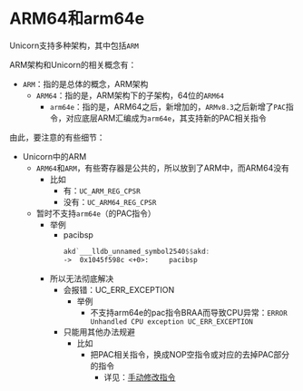 # ARM64和arm64e

Unicorn支持多种架构，其中包括`ARM`

ARM架构和Unicorn的相关概念有：

* `ARM`：指的是总体的概念，ARM架构
  * `ARM64`：指的是，ARM架构下的子架构，64位的`ARM64`
    * `arm64e`：指的是，ARM64之后，新增加的，`ARMv8.3`之后新增了`PAC`指令，对应底层ARM汇编成为`arm64e`，其支持新的PAC相关指令

由此，要注意的有些细节：

* Unicorn中的ARM
  * `ARM64`和`ARM`，有些寄存器是公共的，所以放到了ARM中，而ARM64没有
    * 比如
      * 有：`UC_ARM_REG_CPSR`
      * 没有：`UC_ARM64_REG_CPSR`
  * 暂时不支持`arm64e`（的PAC指令）
    * 举例
      * pacibsp
        ```asm
        akd`___lldb_unnamed_symbol2540$$akd:
        ->  0x1045f598c <+0>:     pacibsp
        ```
    * 所以无法彻底解决
      * 会报错：UC_ERR_EXCEPTION
        * 举例
          * 不支持arm64e的pac指令BRAA而导致CPU异常：`ERROR Unhandled CPU exception UC_ERR_EXCEPTION`
      * 只能用其他办法规避
        * 比如
          * 把PAC相关指令，换成NOP空指令或对应的去掉PAC部分的指令
            * 详见：[手动修改指令](./../summary_note/manual_change_opcode.md)
